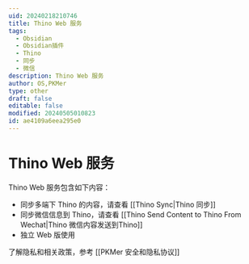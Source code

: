 ```yaml
---
uid: 20240218210746
title: Thino Web 服务
tags:
  - Obsidian
  - Obsidian插件
  - Thino
  - 同步
  - 微信
description: Thino Web 服务
author: OS,PKMer
type: other
draft: false
editable: false
modified: 20240505010823
id: ae4109a6eea295e0
---
```


# Thino Web 服务

Thino Web 服务包含如下内容：

- 同步多端下 Thino 的内容，请查看 [[Thino Sync|Thino 同步]]
- 同步微信信息到 Thino，请查看 [[Thino Send Content to Thino From Wechat|Thino 微信内容发送到Thino]]
- 独立 Web 版使用

了解隐私和相关政策，参考 [[PKMer 安全和隐私协议]]
